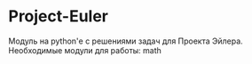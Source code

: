 # Project-Euler
Модуль на python'е с решениями задач для Проекта Эйлера.
Необходимые модули для работы:
math
